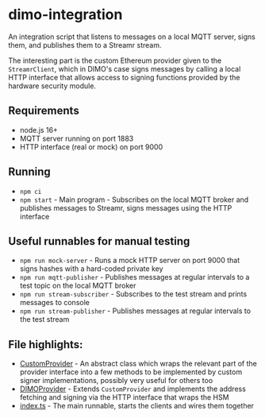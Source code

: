 # dimo-integration

An integration script that listens to messages on a local MQTT server, signs them, and publishes them to a Streamr stream.

The interesting part is the custom Ethereum provider given to the `StreamrClient`, which in DIMO's case signs messages by calling a local HTTP interface that allows access to signing functions provided by the hardware security module.

## Requirements

- node.js 16+
- MQTT server running on port 1883
- HTTP interface (real or mock) on port 9000

## Running

- `npm ci`
- `npm start` - Main program - Subscribes on the local MQTT broker and publishes messages to Streamr, signs messages using the HTTP interface

## Useful runnables for manual testing

- `npm run mock-server` - Runs a mock HTTP server on port 9000 that signs hashes with a hard-coded private key
- `npm run mqtt-publisher` - Publishes messages at regular intervals to a test topic on the local MQTT broker
- `npm run stream-subscriber` - Subscribes to the test stream and prints messages to console
- `npm run stream-publisher` - Publishes messages at regular intervals to the test stream

## File highlights:

- [CustomProvider](src/custom-provider.ts) - An abstract class which wraps the relevant part of the provider interface into a few methods to be implemented by custom signer implementations, possibly very useful for others too
- [DIMOProvider](src/dimo-provider.ts) - Extends `CustomProvider` and implements the address fetching and signing via the HTTP interface that wraps the HSM
- [index.ts](src/index.ts) - The main runnable, starts the clients and wires them together
